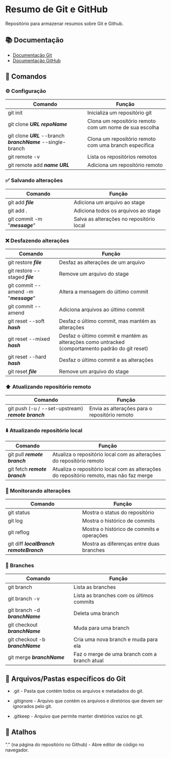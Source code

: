 # Resumo de Git e GitHub

Repositório para armazenar resumos sobre Git e Github.

## 📚 Documentação
- [Documentação Git](https://git-scm.com/doc)
- [Documentação GitHub](https://docs.github.com/en)

## 📝 Comandos

### ⚙️ Configuração

| Comando | Função |
| ----- | ------- |
| git init | Inicializa um repositório git |
| git clone ___URL___ ___repoName___ | Clona um repositório remoto com um nome de sua escolha|
| git clone ___URL___ --branch ___branchName___ --single-branch | Clona um repositório remoto com uma branch específica |
| git remote -v | Lista os repositórios remotos |
| git remote add ___name___ ___URL___ | Adiciona um repositório remoto |

### ✅ Salvando alterações

| Comando | Função |
| ----- | ------- |
| git add ___file___ | Adiciona um arquivo ao stage |
| git add . | Adiciona todos os arquivos ao stage |
| git commit -m "___message___" | Salva as alterações no repositório local |

### ❌ Desfazendo alterações

| Comando | Função |
| ----- | ------- |
| git restore ___file___ | Desfaz as alterações de um arquivo |
| git restore --staged ___file___ | Remove um arquivo do stage |
| git commit --amend -m "___message___" | Altera a mensagem do último commit |
| git commit --amend | Adiciona arquivos ao último commit |
| git reset --soft ___hash___ | Desfaz o último commit, mas mantém as alterações |
| git reset --mixed ___hash___ | Desfaz o último commit e mantém as alterações como untracked (comportamento padrão do git reset) |
| git reset --hard ___hash___ | Desfaz o último commit e as alterações |
| git reset ___file___ | Remove um arquivo do stage |

### ⬆️ Atualizando repositório remoto

| Comando | Função |
| ----- | ------- |
| git push (-u / --set-upstream) ___remote___ ___branch___ | Envia as alterações para o repositório remoto |

### ⬇️ Atualizando repositório local

| Comando | Função |
| ----- | ------- |
| git pull ___remote___ ___branch___ | Atualiza o repositório local com as alterações do repositório remoto |
| git fetch ___remote___ ___branch___ | Atualiza o repositório local com as alterações do repositório remoto, mas não faz merge |


### 🔎 Monitorando alterações

| Comando | Função |
| ----- | ------- |
| git status | Mostra o status do repositório |
| git log | Mostra o histórico de commits |
| git reflog | Mostra o histórico de commits e operações |
| git diff ___localBranch___ ___remoteBranch___ | Mostra as diferenças entre duas branches |

### 🌳 Branches

| Comando | Função |   
| ----- | ------- |
| git branch | Lista as branches |
| git branch -v | Lista as branches com os últimos commits |
| git branch -d ___branchName___ | Deleta uma branch |
| git checkout ___branchName___ | Muda para uma branch |
| git checkout -b ___branchName___ | Cria uma nova branch e muda para ela |
| git merge ___branchName___ | Faz o merge de uma branch com a branch atual |



## 📁 Arquivos/Pastas específicos do Git

- .git - Pasta que contém todos os arquivos e metadados do git.

- .gitignore - Arquivo que contém os arquivos e diretórios que devem ser ignorados pelo git.

- .gitkeep - Arquivo que permite manter diretórios vazios no git.

## 🔀 Atalhos

"." (na página do repositório no Github) - Abre editor de código no navegador.


